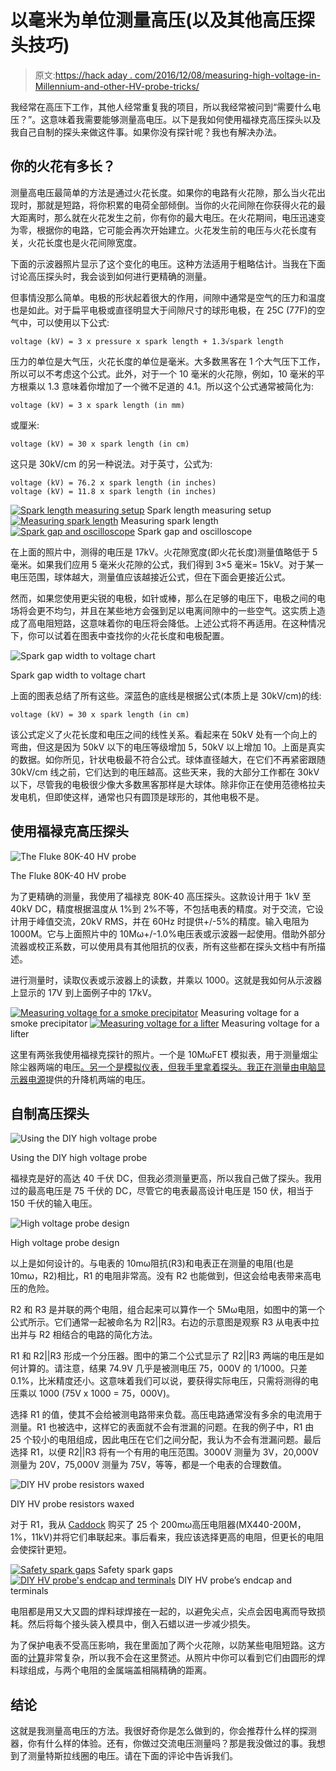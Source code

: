 # 以毫米为单位测量高压(以及其他高压探头技巧)

> 原文:[https://hack aday . com/2016/12/08/measuring-high-voltage-in-Millennium-and-other-HV-probe-tricks/](https://hackaday.com/2016/12/08/measuring-high-voltage-in-millimeters-and-other-hv-probe-tricks/)

我经常在高压下工作，其他人经常重复我的项目，所以我经常被问到“需要什么电压？”。这意味着我需要能够测量高电压。以下是我如何使用福禄克高压探头以及我自己自制的探头来做这件事。如果你没有探针呢？我也有解决办法。

## 你的火花有多长？

测量高电压最简单的方法是通过火花长度。如果你的电路有火花隙，那么当火花出现时，那就是短路，将你积累的电荷全部倾倒。当你的火花间隙在你获得火花的最大距离时，那么就在火花发生之前，你有你的最大电压。在火花期间，电压迅速变为零，根据你的电路，它可能会再次开始建立。火花发生前的电压与火花长度有关，火花长度也是火花间隙宽度。

下面的示波器照片显示了这个变化的电压。这种方法适用于粗略估计。当我在下面讨论高压探头时，我会谈到如何进行更精确的测量。

但事情没那么简单。电极的形状起着很大的作用，间隙中通常是空气的压力和温度也是如此。对于扁平电极或直径明显大于间隙尺寸的球形电极，在 25C (77F)的空气中，可以使用以下公式:

```
voltage (kV) = 3 x pressure x spark length + 1.3√spark length
```

压力的单位是大气压，火花长度的单位是毫米。大多数黑客在 1 个大气压下工作，所以可以不考虑这个公式。此外，对于一个 10 毫米的火花隙，例如，10 毫米的平方根乘以 1.3 意味着你增加了一个微不足道的 4.1。所以这个公式通常被简化为:

```
voltage (kV) = 3 x spark length (in mm)
```

或厘米:

```
voltage (kV) = 30 x spark length (in cm)
```

这只是 30kV/cm 的另一种说法。对于英寸，公式为:

```
voltage (kV) = 76.2 x spark length (in inches)
voltage (kV) = 11.8 x spark length (in inches)
```

 [![Spark length measuring setup](../Images/ddf73a1a7ecd2f4efa84da9a7bbba1bc.png "Spark length measuring setup")](https://hackaday.com/2016/12/08/measuring-high-voltage-in-millimeters-and-other-hv-probe-tricks/spark_length_measuring_setup_with_fluke_clean_wires/) Spark length measuring setup [![Measuring spark length](../Images/dde5c8246416f0f777b7eb8ac81bcc25.png "Measuring spark length")](https://hackaday.com/2016/12/08/measuring-high-voltage-in-millimeters-and-other-hv-probe-tricks/measuring_spark_length/) Measuring spark length [![Spark gap and oscilloscope](../Images/78e895633188042d1279a59cd3ffbe07.png "Spark gap and oscilloscope")](https://hackaday.com/2016/12/08/measuring-high-voltage-in-millimeters-and-other-hv-probe-tricks/spark_gap_and_oscilloscope_an/) Spark gap and oscilloscope

在上面的照片中，测得的电压是 17kV。火花隙宽度(即火花长度)测量值略低于 5 毫米。如果我们应用 5 毫米火花隙的公式，我们得到 3×5 毫米= 15kV。对于某一电压范围，球体越大，测量值应该越接近公式，但在下面会更接近公式。

然而，如果您使用更尖锐的电极，如针或棒，那么在足够的电压下，电极之间的电场将会更不均匀，并且在某些地方会强到足以电离间隙中的一些空气。这实质上造成了高电阻短路，这意味着你的电压将会降低。上述公式将不再适用。在这种情况下，你可以试着在图表中查找你的火花长度和电极配置。

![Spark gap width to voltage chart](../Images/7521e82f03a2d2409d0b87b1659a1559.png)

Spark gap width to voltage chart

上面的图表总结了所有这些。深蓝色的底线是根据公式(本质上是 30kV/cm)的线:

```
voltage (kV) = 30 x spark length (in cm)
```

该公式定义了火花长度和电压之间的线性关系。看起来在 50kV 处有一个向上的弯曲，但这是因为 50kV 以下的电压等级增加 5，50kV 以上增加 10。上面是真实的数据。如你所见，针状电极最不符合公式。球体直径越大，在它们不再紧密跟随 30kV/cm 线之前，它们达到的电压越高。这些天来，我的大部分工作都在 30kV 以下，尽管我的电极很少像大多数黑客那样是大球体。除非你正在使用范德格拉夫发电机，但即使这样，通常也只有圆顶是球形的，其他电极不是。

## 使用福禄克高压探头

![The Fluke 80K-40 HV probe](../Images/a24063ec592c9884d44f6ee8bf835930.png)

The Fluke 80K-40 HV probe

为了更精确的测量，我使用了福禄克 80K-40 高压探头。这款设计用于 1kV 至 40kV DC，精度根据温度从 1%到 2%不等，不包括电表的精度。对于交流，它设计用于峰值交流，20kV RMS，并在 60Hz 时提供+/-5%的精度。输入电阻为 1000M。它与上面照片中的 10Mω+/-1.0%电压表或示波器一起使用。借助外部分流器或校正系数，可以使用具有其他阻抗的仪表，所有这些都在探头文档中有所描述。

进行测量时，读取仪表或示波器上的读数，并乘以 1000。这就是我如何从示波器上显示的 17V 到上面例子中的 17kV。

 [![Measuring voltage for a smoke precipitator](../Images/68f031f494666eb6651e78135e9fd884.png "Measuring voltage for a smoke precipitator")](https://hackaday.com/2016/12/08/measuring-high-voltage-in-millimeters-and-other-hv-probe-tricks/fluke_80k_40_probe_and_smoke_precipitator/) Measuring voltage for a smoke precipitator [![Measuring voltage for a lifter](../Images/7be36c8f4bd39613118fc4f9db7a1514.png "Measuring voltage for a lifter")](https://hackaday.com/2016/12/08/measuring-high-voltage-in-millimeters-and-other-hv-probe-tricks/fluke_80k_40_probe_and_lifter/) Measuring voltage for a lifter

这里有两张我使用福禄克探针的照片。一个是 10MωFET 模拟表，用于测量烟尘除尘器两端的电压[。另一个是模拟仪表，但我手里拿着探头。我正在测量由](http://hackaday.com/2014/03/13/cleaning-up-smoke-with-an-electrostatic-precipitator)[电脑显示器电源](http://hackaday.com/2014/06/14/repurpose-an-old-crt-computer-monitor-as-a-high-voltage-science-project-power-supply)提供的升降机两端的电压。

## 自制高压探头

![Using the DIY high voltage probe](../Images/b72afdb5d32b33b1065768b7ad78ce00.png)

Using the DIY high voltage probe

福禄克是好的高达 40 千伏 DC，但我必须测量更高，所以我自己做了探头。我用过的最高电压是 75 千伏的 DC，尽管它的电表最高设计电压是 150 伏，相当于 150 千伏的输入电压。

![High voltage probe design](../Images/b2d24382ef1ded149821e37308336bfa.png)

High voltage probe design

以上是如何设计的。与电表的 10mω阻抗(R3)和电表正在测量的电阻(也是 10mω，R2)相比，R1 的电阻非常高。没有 R2 也能做到，但这会给电表带来高电压的危险。

R2 和 R3 是并联的两个电阻，组合起来可以算作一个 5Mω电阻，如图中的第一个公式所示。它们通常一起被命名为 R2||R3。右边的示意图是观察 R3 从电表中拉出并与 R2 相结合的电路的简化方法。

R1 和 R2||R3 形成一个分压器。图中的第二个公式显示了 R2||R3 两端的电压是如何计算的。请注意，结果 74.9V 几乎是被测电压 75，000V 的 1/1000。只差 0.1%，比米精度还小。这意味着我们可以说，要获得实际电压，只需将测得的电压乘以 1000 (75V x 1000 = 75，000V)。

选择 R1 的值，使其不会给被测电路带来负载。高压电路通常没有多余的电流用于测量。R1 也被选中，这样它的表面就不会有泄漏的问题。在我的例子中，R1 由 25 个较小的电阻组成，因此电压在它们之间分配，我认为不会有泄漏问题。最后选择 R1，以便 R2||R3 将有一个有用的电压范围。3000V 测量为 3V，20,000V 测量为 20V，75,000V 测量为 75V，等等，都是一个电表的合理数值。

![DIY HV probe resistors waxed](../Images/a91fd57426da9ced3226cca8abd09618.png)

DIY HV probe resistors waxed

对于 R1，我从 [Caddock](http://www.caddock.com) 购买了 25 个 200mω高压电阻器(MX440-200M，1%，11kV)并将它们串联起来。事后看来，我应该选择更高的电阻，但更长的电阻会使探针更短。

 [![Safety spark gaps](../Images/6622e7ccf85fc2ed65c579aaec9a72a0.png "Safety spark gaps")](https://hackaday.com/2016/12/08/measuring-high-voltage-in-millimeters-and-other-hv-probe-tricks/dit_hv_probe_safety_spark_gaps/) Safety spark gaps [![DIY HV probe's endcap and terminals](../Images/b7759ba309630835dd2970ebdb66fbc1.png "DIY HV probe's endcap and terminals")](https://hackaday.com/2016/12/08/measuring-high-voltage-in-millimeters-and-other-hv-probe-tricks/diy_hv_probe_endcap_label/) DIY HV probe’s endcap and terminals

电阻都是用又大又圆的焊料球焊接在一起的，以避免尖点，尖点会因电离而导致损耗。然后将每个接头装入模具中，倒入石蜡以进一步减少损失。

为了保护电表不受高压影响，我在里面加了两个火花隙，以防某些电阻短路。这方面的[计算](http://rimstar.org/zoltans/coronaring.htm)非常复杂，所以我不会在这里赘述。从照片中你可以看到它们由圆形的焊料球组成，与两个电阻的金属端盖相隔精确的距离。

## 结论

这就是我测量高电压的方法。我很好奇你是怎么做到的，你会推荐什么样的探测器，你有什么样的体验。还有，你做过交流电压测量吗？那是我没做过的事。我想到了测量特斯拉线圈的电压。请在下面的评论中告诉我们。
